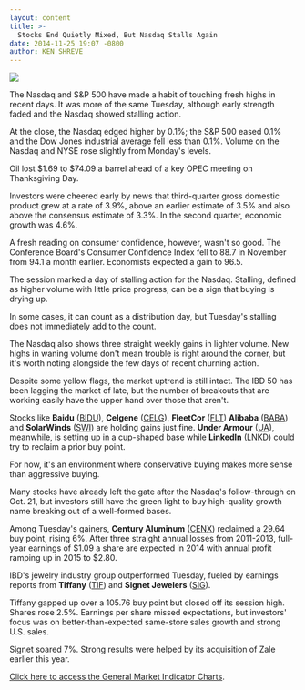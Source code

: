 ```yaml
---
layout: content
title: >-
  Stocks End Quietly Mixed, But Nasdaq Stalls Again
date: 2014-11-25 19:07 -0800
author: KEN SHREVE
---
```






![](https://www.investors.com/wp-content/uploads/ibd-migrated-images/MPv_141126_635525253027986886.png)









The Nasdaq and S&P 500 have made a habit of touching fresh highs in recent days. It was more of the same Tuesday, although early strength faded and the Nasdaq showed stalling action.

  

At the close, the Nasdaq edged higher by 0.1%; the S&P 500 eased 0.1% and the Dow Jones industrial average fell less than 0.1%. Volume on the Nasdaq and NYSE rose slightly from Monday's levels.

  

Oil lost $1.69 to $74.09 a barrel ahead of a key OPEC meeting on Thanksgiving Day.

  

Investors were cheered early by news that third-quarter gross domestic product grew at a rate of 3.9%, above an earlier estimate of 3.5% and also above the consensus estimate of 3.3%. In the second quarter, economic growth was 4.6%.

  

A fresh reading on consumer confidence, however, wasn't so good. The Conference Board's Consumer Confidence Index fell to 88.7 in November from 94.1 a month earlier. Economists expected a gain to 96.5.

  

The session marked a day of stalling action for the Nasdaq. Stalling, defined as higher volume with little price progress, can be a sign that buying is drying up.

  

In some cases, it can count as a distribution day, but Tuesday's stalling does not immediately add to the count.

  

The Nasdaq also shows three straight weekly gains in lighter volume. New highs in waning volume don't mean trouble is right around the corner, but it's worth noting alongside the few days of recent churning action.

  

Despite some yellow flags, the market uptrend is still intact. The IBD 50 has been lagging the market of late, but the number of breakouts that are working easily have the upper hand over those that aren't.

  

Stocks like **Baidu** ([BIDU](https://research.investors.com/quote.aspx?symbol=BIDU)), **Celgene** ([CELG](https://research.investors.com/quote.aspx?symbol=CELG)), **FleetCor** ([FLT](https://research.investors.com/quote.aspx?symbol=FLT)) **Alibaba** ([BABA](https://research.investors.com/quote.aspx?symbol=BABA)) and **SolarWinds** ([SWI](https://research.investors.com/quote.aspx?symbol=SWI)) are holding gains just fine. **Under Armour** ([UA](https://research.investors.com/quote.aspx?symbol=UA)), meanwhile, is setting up in a cup-shaped base while **LinkedIn** ([LNKD](https://research.investors.com/quote.aspx?symbol=LNKD)) could try to reclaim a prior buy point.

  

For now, it's an environment where conservative buying makes more sense than aggressive buying.

  

Many stocks have already left the gate after the Nasdaq's follow-through on Oct. 21, but investors still have the green light to buy high-quality growth name breaking out of a well-formed bases.

  

Among Tuesday's gainers, **Century Aluminum** ([CENX](https://research.investors.com/quote.aspx?symbol=CENX)) reclaimed a 29.64 buy point, rising 6%. After three straight annual losses from 2011-2013, full-year earnings of $1.09 a share are expected in 2014 with annual profit ramping up in 2015 to $2.80.

  

IBD's jewelry industry group outperformed Tuesday, fueled by earnings reports from **Tiffany** ([TIF](https://research.investors.com/quote.aspx?symbol=TIF)) and **Signet Jewelers** ([SIG](https://research.investors.com/quote.aspx?symbol=SIG)).

  

Tiffany gapped up over a 105.76 buy point but closed off its session high. Shares rose 2.5%. Earnings per share missed expectations, but investors' focus was on better-than-expected same-store sales growth and strong U.S. sales.

  

Signet soared 7%. Strong results were helped by its acquisition of Zale earlier this year.

  

[Click here to access the General Market Indicator Charts](https://www.investors.com/pdf/GMI_112614.pdf).




